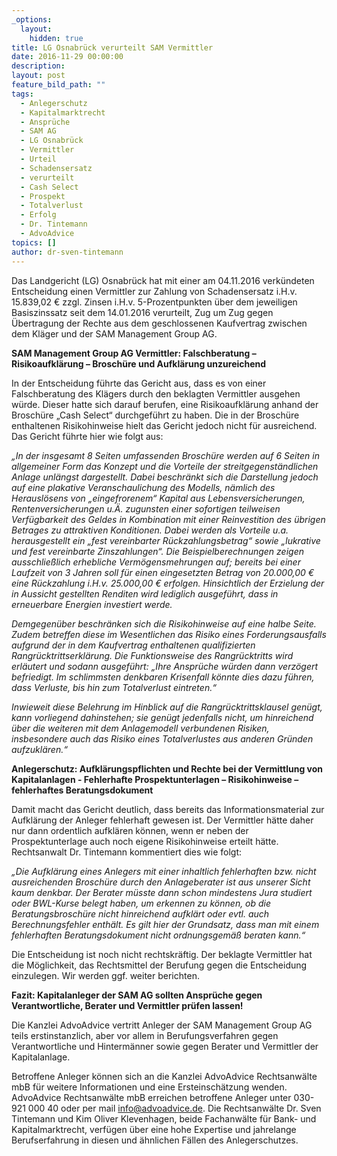 ```yaml
---
_options:
  layout:
    hidden: true
title: LG Osnabrück verurteilt SAM Vermittler
date: 2016-11-29 00:00:00
description:
layout: post
feature_bild_path: ""
tags:
  - Anlegerschutz
  - Kapitalmarktrecht
  - Ansprüche
  - SAM AG
  - LG Osnabrück
  - Vermittler
  - Urteil
  - Schadensersatz
  - verurteilt
  - Cash Select
  - Prospekt
  - Totalverlust
  - Erfolg
  - Dr. Tintemann
  - AdvoAdvice
topics: []
author: dr-sven-tintemann
---
```



Das Landgericht (LG) Osnabrück hat mit einer am 04.11.2016 verkündeten Entscheidung einen Vermittler zur Zahlung von Schadensersatz i.H.v. 15.839,02 € zzgl. Zinsen i.H.v. 5-Prozentpunkten über dem jeweiligen Basiszinssatz seit dem 14.01.2016 verurteilt, Zug um Zug gegen Übertragung der Rechte aus dem geschlossenen Kaufvertrag zwischen dem Kläger und der SAM Management Group AG.

**SAM Management Group AG Vermittler: Falschberatung – Risikoaufklärung – Broschüre und Aufklärung unzureichend**

In der Entscheidung führte das Gericht aus, dass es von einer Falschberatung des Klägers durch den beklagten Vermittler ausgehen würde. Dieser hatte sich darauf berufen, eine Risikoaufklärung anhand der Broschüre „Cash Select“ durchgeführt zu haben. Die in der Broschüre enthaltenen Risikohinweise hielt das Gericht jedoch nicht für ausreichend. Das Gericht führte hier wie folgt aus:

*„In der insgesamt 8 Seiten umfassenden Broschüre werden auf 6 Seiten in allgemeiner Form das Konzept und die Vorteile der streitgegenständlichen Anlage unlängst dargestellt. Dabei beschränkt sich die Darstellung jedoch auf eine plakative Veranschaulichung des Modells, nämlich des Herauslösens von „eingefrorenem“ Kapital aus Lebensversicherungen, Rentenversicherungen u.Ä. zugunsten einer sofortigen teilweisen Verfügbarkeit des Geldes in Kombination mit einer Reinvestition des übrigen Betrages zu attraktiven Konditionen. Dabei werden als Vorteile u.a. herausgestellt ein „fest vereinbarter Rückzahlungsbetrag“ sowie „lukrative und fest vereinbarte Zinszahlungen“. Die Beispielberechnungen zeigen ausschließlich erhebliche Vermögensmehrungen auf; bereits bei einer Laufzeit von 3 Jahren soll für einen eingesetzten Betrag von 20.000,00 € eine Rückzahlung i.H.v. 25.000,00 € erfolgen. Hinsichtlich der Erzielung der in Aussicht gestellten Renditen wird lediglich ausgeführt, dass in erneuerbare Energien investiert werde.*

*Demgegenüber beschränken sich die Risikohinweise auf eine halbe Seite. Zudem betreffen diese im Wesentlichen das Risiko eines Forderungsausfalls aufgrund der in dem Kaufvertrag enthaltenen qualifizierten Rangrücktrittserklärung. Die Funktionsweise des Rangrücktritts wird erläutert und sodann ausgeführt: „Ihre Ansprüche würden dann verzögert befriedigt. Im schlimmsten denkbaren Krisenfall könnte dies dazu führen, dass Verluste, bis hin zum Totalverlust eintreten.“*

*Inwieweit diese Belehrung im Hinblick auf die Rangrücktrittsklausel genügt, kann vorliegend dahinstehen; sie genügt jedenfalls nicht, um hinreichend über die weiteren mit dem Anlagemodell verbundenen Risiken, insbesondere auch das Risiko eines Totalverlustes aus anderen Gründen aufzuklären.“*

**Anlegerschutz: Aufklärungspflichten und Rechte bei der Vermittlung von Kapitalanlagen - Fehlerhafte Prospektunterlagen – Risikohinweise – fehlerhaftes Beratungsdokument**

Damit macht das Gericht deutlich, dass bereits das Informationsmaterial zur Aufklärung der Anleger fehlerhaft gewesen ist. Der Vermittler hätte daher nur dann ordentlich aufklären können, wenn er neben der Prospektunterlage auch noch eigene Risikohinweise erteilt hätte. Rechtsanwalt Dr. Tintemann kommentiert dies wie folgt:

*„Die Aufklärung eines Anlegers mit einer inhaltlich fehlerhaften bzw. nicht ausreichenden Broschüre durch den Anlageberater ist aus unserer Sicht kaum denkbar. Der Berater müsste dann schon mindestens Jura studiert oder BWL-Kurse belegt haben, um erkennen zu können, ob die Beratungsbroschüre nicht hinreichend aufklärt oder evtl. auch Berechnungsfehler enthält. Es gilt hier der Grundsatz, dass man mit einem fehlerhaften Beratungsdokument nicht ordnungsgemäß beraten kann.“*

Die Entscheidung ist noch nicht rechtskräftig. Der beklagte Vermittler hat die Möglichkeit, das Rechtsmittel der Berufung gegen die Entscheidung einzulegen. Wir werden ggf. weiter berichten.

**Fazit: Kapitalanleger der SAM AG sollten Ansprüche gegen Verantwortliche, Berater und Vermittler prüfen lassen!**

Die Kanzlei AdvoAdvice vertritt Anleger der SAM Management Group AG teils erstinstanzlich, aber vor allem in Berufungsverfahren gegen Verantwortliche und Hintermänner sowie gegen Berater und Vermittler der Kapitalanlage.

Betroffene Anleger können sich an die Kanzlei AdvoAdvice Rechtsanwälte mbB für weitere Informationen und eine Ersteinschätzung wenden. AdvoAdvice Rechtsanwälte mbB erreichen betroffene Anleger unter 030-921 000 40 oder per mail [info@advoadvice.de](&#109;&#097;&#105;&#108;&#116;&#111;:&#105;&#110;&#102;&#111;&#064;&#097;&#100;&#118;&#111;&#097;&#100;&#118;&#105;&#099;&#101;&#046;&#100;&#101;). Die Rechtsanwälte Dr. Sven Tintemann und Kim Oliver Klevenhagen, beide Fachanwälte für Bank- und Kapitalmarktrecht, verfügen über eine hohe Expertise und jahrelange Berufserfahrung in diesen und ähnlichen Fällen des Anlegerschutzes.